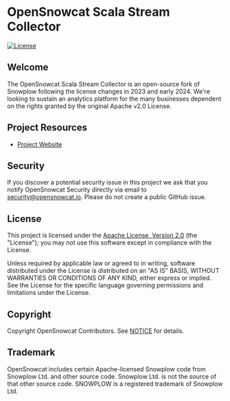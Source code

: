 # OpenSnowcat Scala Stream Collector
[![License][license-image]][license]

## Welcome

The OpenSnowcat Scala Stream Collector is an open-source fork of Snowplow following the license changes in 2023 and early 2024. We're looking to sustain an analytics platform for the many businesses dependent on the rights granted by the original Apache v2.0 License.

## Project Resources
 - [Project Website](https://opensnowcat.io/)

## Security

If you discover a potential security issue in this project we ask that you notify OpenSnowcat Security directly via email to security@opensnowcat.io. Please do not create a public GitHub issue.


## License

This project is licensed under the [Apache License, Version 2.0][license] (the "License"); you may not use this software except in compliance with the License.

Unless required by applicable law or agreed to in writing, software
distributed under the License is distributed on an "AS IS" BASIS,
WITHOUT WARRANTIES OR CONDITIONS OF ANY KIND, either express or implied.
See the License for the specific language governing permissions and
limitations under the License.

## Copyright
Copyright OpenSnowcat Contributors. See [NOTICE](NOTICE.txt) for details.


## Trademark

OpenSnowcat includes certain Apache-licensed Snowplow code from Snowplow Ltd. and other source code. Snowplow Ltd. is not the source of that other source code. SNOWPLOW is a registered trademark of Snowplow Ltd.

[releases]: https://github.com/opensnowcat/opensnowcat-stream-collector

[license-image]: http://img.shields.io/badge/license-Apache--2-blue.svg?style=flat
[license]: http://www.apache.org/licenses/LICENSE-2.0
